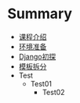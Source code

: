 # Summary

* [课程介绍](README.md)
* [环境准备](环境准备.md)
* [Django初探](Django初探.md)
* [模板拆分](模板拆分.md)
* Test
    * Test01
        * Test02

